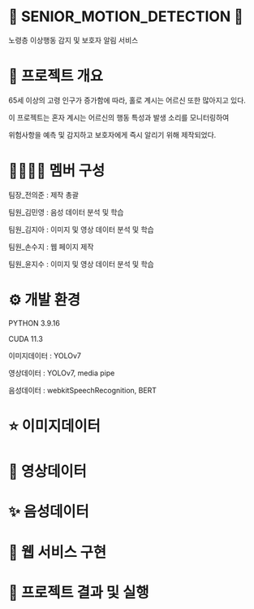 👵 SENIOR_MOTION_DETECTION 👴
========================
노령층 이상행동 감지 및 보호자 알림 서비스



🌳 프로젝트 개요
=======================
65세 이상의 고령 인구가 증가함에 따라, 홀로 계시는 어르신 또한 많아지고 있다.

이 프로젝트는 혼자 계시는 어르신의 행동 특성과 발생 소리를 모니터링하여 

위험사항을 예측 및 감지하고 보호자에게 즉시 알리기 위해 제작되었다.



👨‍👨‍👧‍👧 멤버 구성
======================
팀장_전의준 : 제작 총괄

팀원_김민영 : 음성 데이터 분석 및 학습

팀원_김지아 : 이미지 및 영상 데이터 분석 및 학습

팀원_손수지 : 웹 페이지 제작

팀원_윤지수 : 이미지 및 영상 데이터 분석 및 학습

⚙ 개발 환경
======================
PYTHON 3.9.16

CUDA 11.3

이미지데이터 : YOLOv7

영상데이터 : YOLOv7, media pipe

음성데이터 : webkitSpeechRecognition, BERT

⭐ 이미지데이터
=====================


🌟 영상데이터
====================


✨ 음성데이터
=====================


💫 웹 서비스 구현
====================


🤩 프로젝트 결과 및 실행
========================
